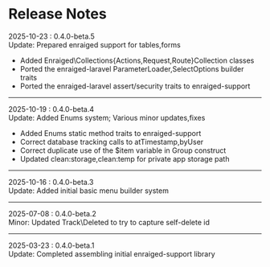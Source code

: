 # Release Notes

2025-10-23 : 0.4.0-beta.5  
Update: Prepared enraiged support for tables,forms

- Added Enraiged\Collections\{Actions,Request,Route}Collection classes
- Ported the enraiged-laravel ParameterLoader,SelectOptions builder traits
- Ported the enraiged-laravel assert/security traits to enraiged-support

 ---

2025-10-19 : 0.4.0-beta.4  
Update: Added Enums system; Various minor updates,fixes

- Added Enums static method traits to enraiged-support
- Correct database tracking calls to atTimestamp,byUser
- Correct duplicate use of the $item variable in Group construct
- Updated clean:storage,clean:temp for private app storage path

---

2025-10-16 : 0.4.0-beta.3  
Update: Added initial basic menu builder system

---

2025-07-08 : 0.4.0-beta.2  
Minor: Updated Track\Deleted to try to capture self-delete id

---

2025-03-23 : 0.4.0-beta.1  
Update: Completed assembling initial enraiged-support library
